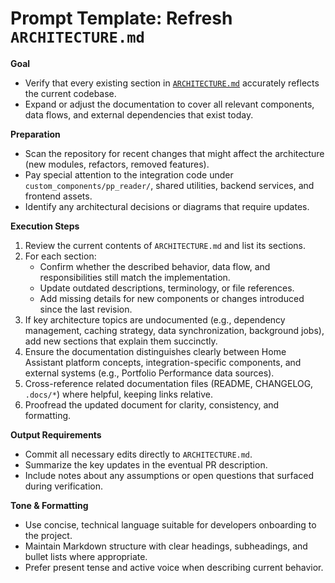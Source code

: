 # Prompt Template: Refresh `ARCHITECTURE.md`

**Goal**
- Verify that every existing section in [`ARCHITECTURE.md`](ARCHITECTURE.md) accurately reflects the current codebase.
- Expand or adjust the documentation to cover all relevant components, data flows, and external dependencies that exist today.

**Preparation**
- Scan the repository for recent changes that might affect the architecture (new modules, refactors, removed features).
- Pay special attention to the integration code under `custom_components/pp_reader/`, shared utilities, backend services, and frontend assets.
- Identify any architectural decisions or diagrams that require updates.

**Execution Steps**
1. Review the current contents of `ARCHITECTURE.md` and list its sections.
2. For each section:
   - Confirm whether the described behavior, data flow, and responsibilities still match the implementation.
   - Update outdated descriptions, terminology, or file references.
   - Add missing details for new components or changes introduced since the last revision.
3. If key architecture topics are undocumented (e.g., dependency management, caching strategy, data synchronization, background jobs), add new sections that explain them succinctly.
4. Ensure the documentation distinguishes clearly between Home Assistant platform concepts, integration-specific components, and external systems (e.g., Portfolio Performance data sources).
5. Cross-reference related documentation files (README, CHANGELOG, `.docs/*`) where helpful, keeping links relative.
6. Proofread the updated document for clarity, consistency, and formatting.

**Output Requirements**
- Commit all necessary edits directly to `ARCHITECTURE.md`.
- Summarize the key updates in the eventual PR description.
- Include notes about any assumptions or open questions that surfaced during verification.

**Tone & Formatting**
- Use concise, technical language suitable for developers onboarding to the project.
- Maintain Markdown structure with clear headings, subheadings, and bullet lists where appropriate.
- Prefer present tense and active voice when describing current behavior.
